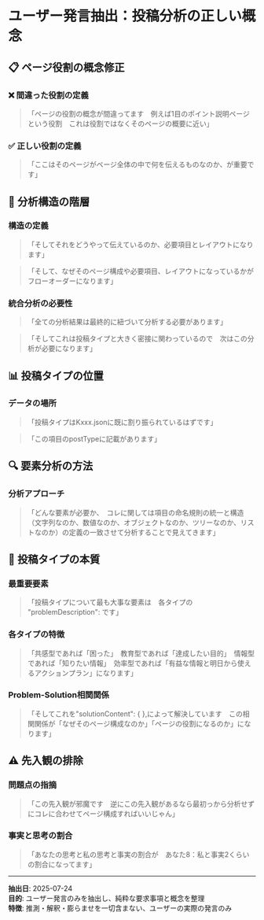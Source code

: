 # ユーザー発言抽出：投稿分析の正しい概念

## 📋 ページ役割の概念修正

### ❌ 間違った役割の定義
> 「ページの役割の概念が間違ってます　例えば1目のポイント説明ページという役割　これは役割ではなくそのページの概要に近い」

### ✅ 正しい役割の定義  
> 「ここはそのページがページ全体の中で何を伝えるものなのか、が重要です」

## 🔗 分析構造の階層

### 構造の定義
> 「そしてそれをどうやって伝えているのか、必要項目とレイアウトになります」

> 「そして、なぜそのページ構成や必要項目、レイアウトになっているかがフローオーダーになります」

### 統合分析の必要性
> 「全ての分析結果は最終的に紐づいて分析する必要があります」

> 「そしてこれは投稿タイプと大きく密接に関わっているので　次はこの分析が必要になります」

## 📊 投稿タイプの位置

### データの場所
> 「投稿タイプはKxxx.jsonに既に割り振られているはずです」

> 「この項目のpostTypeに記載があります」

## 🔍 要素分析の方法

### 分析アプローチ
> 「どんな要素が必要か、　コレに関しては項目の命名規則の統一と構造（文字列なのか、数値なのか、オブジェクトなのか、ツリーなのか、リストなのか）の定義の一致させて分析することで見えてきます」

## 🎯 投稿タイプの本質

### 最重要要素
> 「投稿タイプについて最も大事な要素は　各タイプの "problemDescription": です」

### 各タイプの特徴
> 「共感型であれば「困った」　教育型であれば「達成したい目的」　情報型であれば「知りたい情報」　効率型であれば「有益な情報と明日から使えるアクションプラン」になります」

### Problem-Solution相関関係
> 「そしてこれを"solutionContent": { },によって解決しています　この相関関係が「なぜそのページ構成なのか」「ページの役割になるのか」になります」

## ⚠️ 先入観の排除

### 問題点の指摘
> 「この先入観が邪魔です　逆にこの先入観があるなら最初っから分析せずにコレに合わせてページ構成すればいいじゃん」

### 事実と思考の割合
> 「あなたの思考と私の思考と事実の割合が　あなた8：私と事実2くらいの割合になってます」

---

**抽出日**: 2025-07-24  
**目的**: ユーザー発言のみを抽出し、純粋な要求事項と概念を整理  
**特徴**: 推測・解釈・膨らませを一切含まない、ユーザーの実際の発言のみ